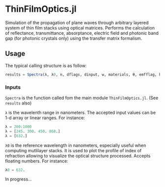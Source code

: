 # ThinFilmOptics.jl

Simulation of the propagation of plane waves through arbitrary layered system of thin film stacks using optical matrices. Performs the calculation of reflectance, transmittance, absorptance, electric field and photonic band gap (for photonic crystals only) using the transfer matrix formalism.

## Usage

The typical calling structure is as follow:

```julia
results = Spectra(λ, λ0, n, dflags, dinput, w, materials, θ, emfflag, h, pbgflag)
```
### Inputs

`Spectra` is the function called fom the main module `ThinFilmOptics.jl`. (See `results` also)

`λ` is the wavelenth range in nanometers. The accepted input values can be 1-d array or linear ranges. For instance:
```julia
λ = 200:1000
λ = [245. 300. 450. 868.]
λ = [632.]
```
  
`λ0` is the reference wavelength in nanometers, especially useful when computing mutlilayer stacks. It is used to plot the profile of index of refraction allowing to visualize the optical structure processed. Accepts floating numbers. For instance:
```julia
λ0 = 632.
```



In progress...
